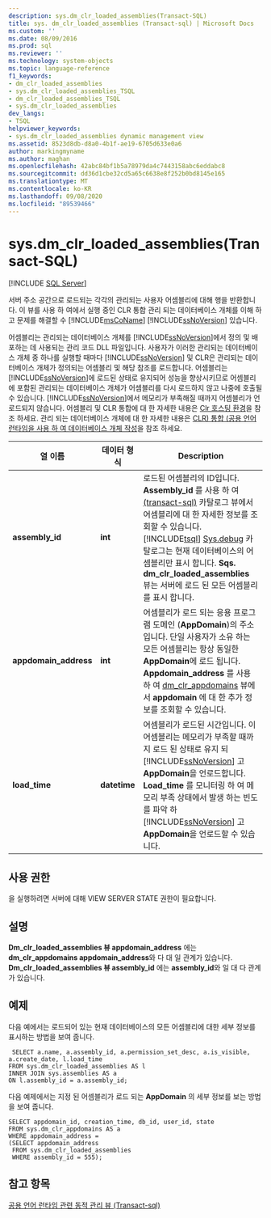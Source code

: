 ```yaml
---
description: sys.dm_clr_loaded_assemblies(Transact-SQL)
title: sys. dm_clr_loaded_assemblies (Transact-sql) | Microsoft Docs
ms.custom: ''
ms.date: 08/09/2016
ms.prod: sql
ms.reviewer: ''
ms.technology: system-objects
ms.topic: language-reference
f1_keywords:
- dm_clr_loaded_assemblies
- sys.dm_clr_loaded_assemblies_TSQL
- dm_clr_loaded_assemblies_TSQL
- sys.dm_clr_loaded_assemblies
dev_langs:
- TSQL
helpviewer_keywords:
- sys.dm_clr_loaded_assemblies dynamic management view
ms.assetid: 8523d8db-d8a0-4b1f-ae19-6705d633e0a6
author: markingmyname
ms.author: maghan
ms.openlocfilehash: 42abc84bf1b5a78979da4c7443158abc6eddabc8
ms.sourcegitcommit: dd36d1cbe32cd5a65c6638e8f252b0bd8145e165
ms.translationtype: MT
ms.contentlocale: ko-KR
ms.lasthandoff: 09/08/2020
ms.locfileid: "89539466"
---
```

# <a name="sysdm_clr_loaded_assemblies-transact-sql"></a>sys.dm_clr_loaded_assemblies(Transact-SQL)
[!INCLUDE [SQL Server](../../includes/applies-to-version/sqlserver.md)]

  서버 주소 공간으로 로드되는 각각의 관리되는 사용자 어셈블리에 대해 행을 반환합니다. 이 뷰를 사용 하 여에서 실행 중인 CLR 통합 관리 되는 데이터베이스 개체를 이해 하 고 문제를 해결할 수 [!INCLUDE[msCoName](../../includes/msconame-md.md)] [!INCLUDE[ssNoVersion](../../includes/ssnoversion-md.md)] 있습니다.  
  
 어셈블리는 관리되는 데이터베이스 개체를 [!INCLUDE[ssNoVersion](../../includes/ssnoversion-md.md)]에서 정의 및 배포하는 데 사용되는 관리 코드 DLL 파일입니다. 사용자가 이러한 관리되는 데이터베이스 개체 중 하나를 실행할 때마다 [!INCLUDE[ssNoVersion](../../includes/ssnoversion-md.md)] 및 CLR은 관리되는 데이터베이스 개체가 정의되는 어셈블리 및 해당 참조를 로드합니다. 어셈블리는 [!INCLUDE[ssNoVersion](../../includes/ssnoversion-md.md)]에 로드된 상태로 유지되어 성능을 향상시키므로 어셈블리에 포함된 관리되는 데이터베이스 개체가 어셈블리를 다시 로드하지 않고 나중에 호출될 수 있습니다. [!INCLUDE[ssNoVersion](../../includes/ssnoversion-md.md)]에서 메모리가 부족해질 때까지 어셈블리가 언로드되지 않습니다. 어셈블리 및 CLR 통합에 대 한 자세한 내용은 [Clr 호스팅 환경](../../relational-databases/clr-integration/clr-integration-architecture-clr-hosted-environment.md)을 참조 하세요. 관리 되는 데이터베이스 개체에 대 한 자세한 내용은 [CLR&#41; 통합 &#40;공용 언어 런타임을 사용 하 여 데이터베이스 개체 작성](../../relational-databases/clr-integration/database-objects/building-database-objects-with-common-language-runtime-clr-integration.md)을 참조 하세요.  

  
|열 이름|데이터 형식|Description|  
|-----------------|---------------|-----------------|  
|**assembly_id**|**int**|로드된 어셈블리의 ID입니다. **Assembly_id** 를 사용 하 여 [&#40;transact-sql&#41;](../../relational-databases/system-catalog-views/sys-assemblies-transact-sql.md) 카탈로그 뷰에서 어셈블리에 대 한 자세한 정보를 조회할 수 있습니다. [!INCLUDE[tsql](../../includes/tsql-md.md)] [Sys.debug](../../relational-databases/system-catalog-views/sys-assemblies-transact-sql.md) 카탈로그는 현재 데이터베이스의 어셈블리만 표시 합니다. **Sqs. dm_clr_loaded_assemblies** 뷰는 서버에 로드 된 모든 어셈블리를 표시 합니다.|  
|**appdomain_address**|**int**|어셈블리가 로드 되는 응용 프로그램 도메인 (**AppDomain**)의 주소입니다. 단일 사용자가 소유 하는 모든 어셈블리는 항상 동일한 **AppDomain**에 로드 됩니다. **Appdomain_address** 를 사용 하 여 [dm_clr_appdomains](../../relational-databases/system-dynamic-management-views/sys-dm-clr-appdomains-transact-sql.md) 뷰에서 **appdomain** 에 대 한 추가 정보를 조회할 수 있습니다.|  
|**load_time**|**datetime**|어셈블리가 로드된 시간입니다. 이 어셈블리는 메모리가 부족할 때까지 로드 된 상태로 유지 되 [!INCLUDE[ssNoVersion](../../includes/ssnoversion-md.md)] 고 **AppDomain**을 언로드합니다. **Load_time** 를 모니터링 하 여 메모리 부족 상태에서 발생 하는 빈도를 파악 하 [!INCLUDE[ssNoVersion](../../includes/ssnoversion-md.md)] 고 **AppDomain**을 언로드할 수 있습니다.|  
  
## <a name="permissions"></a>사용 권한  
 을 실행하려면 서버에 대해 VIEW SERVER STATE 권한이 필요합니다.  
  
## <a name="remarks"></a>설명  
 **Dm_clr_loaded_assemblies 뷰 appdomain_address** 에는 **dm_clr_appdomains appdomain_address**와 다 대 일 관계가 있습니다. **Dm_clr_loaded_assemblies 뷰 assembly_id** 에는 **assembly_id**와 일 대 다 관계가 있습니다.  
  
## <a name="examples"></a>예제  
 다음 예에서는 로드되어 있는 현재 데이터베이스의 모든 어셈블리에 대한 세부 정보를 표시하는 방법을 보여 줍니다.  
  
```  
 SELECT a.name, a.assembly_id, a.permission_set_desc, a.is_visible, a.create_date, l.load_time   
FROM sys.dm_clr_loaded_assemblies AS l   
INNER JOIN sys.assemblies AS a  
ON l.assembly_id = a.assembly_id;  
```  
  
 다음 예제에서는 지정 된 어셈블리가 로드 되는 **AppDomain** 의 세부 정보를 보는 방법을 보여 줍니다.  
  
```  
SELECT appdomain_id, creation_time, db_id, user_id, state  
FROM sys.dm_clr_appdomains AS a  
WHERE appdomain_address =   
(SELECT appdomain_address   
 FROM sys.dm_clr_loaded_assemblies  
 WHERE assembly_id = 555);  
```  
  
## <a name="see-also"></a>참고 항목  
 [공용 언어 런타임 관련 동적 관리 뷰 &#40;Transact-sql&#41;](../../relational-databases/system-dynamic-management-views/common-language-runtime-related-dynamic-management-views-transact-sql.md)  
  
  
